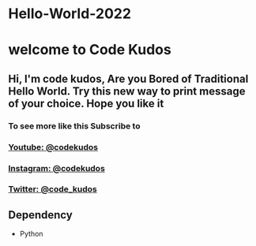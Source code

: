 # Hello-World-2022
# welcome to Code Kudos
## Hi, I'm code kudos, Are you Bored of Traditional Hello World. Try this new way to print message of your choice. Hope you like it

### To see more like this Subscribe to 
### <a href="https://www.youtube.com/channel/UC8ezO2ac6VnRrzj6T-8YdLw" target="_blank">Youtube: @codekudos</a>
### <a href="https://www.instagram.com/codekudos/" target="_blank">Instagram: @codekudos</a>
### <a href="https://twitter.com/code_kudos" target="_blank">Twitter: @code_kudos</a>

## Dependency
- Python
